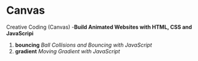 # Canvas
Creative Coding (Canvas)
-**Build Animated Websites with HTML, CSS and JavaScripi**


1. **bouncing** *Ball Collisions and Bouncing with JavaScript*
2. **gradient** *Moving Gradient with JavaScript*
